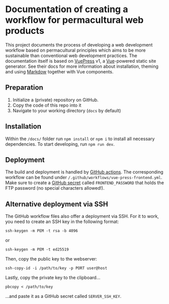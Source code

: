 # Documentation of creating a workflow for permacultural web products

This project documents the process of developing a web development workflow based on permacultural principles which aims to be more sustainable than conventional web development practices. The documentation itself is based on [VuePress](https://vuepress.vuejs.org/) v1, a [Vue](https://vuejs.org/)-powered static site generator. See their docs for more information about installation, theming and using [Markdow](https://docs.github.com/en/get-started/writing-on-github/getting-started-with-writing-and-formatting-on-github/basic-writing-and-formatting-syntax) together with Vue components.

## Preparation

1. Initialize a (private) repository on GitHub.
2. Copy the code of this repo into it
3. Navigate to your working directory (`docs` by default)

## Installation

Within the `/docs/` folder run `npm install` or `npm i` to install all necessary dependencies. To start developing, run `npm run dev`.

## Deployment

The build and deployment is handled by [GitHub actions](https://help.github.com/en/actions). The corresponding workflow can be found under `/.github/workflows/vue-press-frontend.yml`. Make sure to create a [GitHub secret](https://help.github.com/en/actions/configuring-and-managing-workflows/creating-and-storing-encrypted-secrets) called `FRONTEND_PASSWORD` that holds the FTP password (no special characters allowed!).

## Alternative deployment via SSH

The GitHub workflow files also offer a deployment via SSH. For it to work, you need to create an SSH key in the following format:

```console
ssh-keygen -m PEM -t rsa -b 4096
```

or

```console
ssh-keygen -m PEM -t ed25519
```

Then, copy the public key to the webserver:

```console
ssh-copy-id -i /path/to/key -p PORT user@host
```

Lastly, copy the private key to the clipboard...

```console
pbcopy < /path/to/key
```

...and paste it as a GitHub secret called `SERVER_SSH_KEY`.

